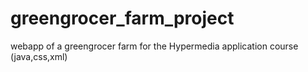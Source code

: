# greengrocer_farm_project
webapp of a greengrocer farm for the Hypermedia application course (java,css,xml) 
